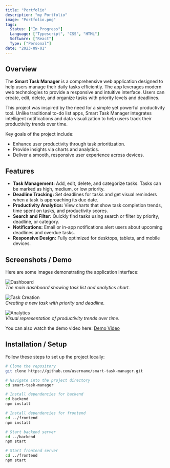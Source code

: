 ```yaml
---
title: "Portfolio"
description: "my Portfolio"
image: "Portfolio.png"
tags:
  Status: ["In Progress"]
  Language: ["Typescript", "CSS", "HTML"]
  Software: ["React"]
  Type: ["Personal"]
date: "2023-09-01"
---
```


## Overview
The **Smart Task Manager** is a comprehensive web application designed to help users manage their daily tasks efficiently. The app leverages modern web technologies to provide a responsive and intuitive interface. Users can create, edit, delete, and organize tasks with priority levels and deadlines.  

This project was inspired by the need for a simple yet powerful productivity tool. Unlike traditional to-do list apps, Smart Task Manager integrates intelligent notifications and data visualization to help users track their productivity trends over time.  

Key goals of the project include:
- Enhance user productivity through task prioritization.
- Provide insights via charts and analytics.
- Deliver a smooth, responsive user experience across devices.

## Features
- **Task Management:** Add, edit, delete, and categorize tasks. Tasks can be marked as high, medium, or low priority.  
- **Deadline Tracking:** Set deadlines for tasks and get visual reminders when a task is approaching its due date.  
- **Productivity Analytics:** View charts that show task completion trends, time spent on tasks, and productivity scores.  
- **Search and Filter:** Quickly find tasks using search or filter by priority, deadline, or category.  
- **Notifications:** Email or in-app notifications alert users about upcoming deadlines and overdue tasks.  
- **Responsive Design:** Fully optimized for desktops, tablets, and mobile devices.  

## Screenshots / Demo
Here are some images demonstrating the application interface:  

![Dashboard](images/dashboard.png)  
*The main dashboard showing task list and analytics chart.*

![Task Creation](images/create-task.png)  
*Creating a new task with priority and deadline.*

![Analytics](images/analytics.png)  
*Visual representation of productivity trends over time.*

You can also watch the demo video here: [Demo Video](#)

## Installation / Setup
Follow these steps to set up the project locally:

```bash
# Clone the repository
git clone https://github.com/username/smart-task-manager.git

# Navigate into the project directory
cd smart-task-manager

# Install dependencies for backend
cd backend
npm install

# Install dependencies for frontend
cd ../frontend
npm install

# Start backend server
cd ../backend
npm start

# Start frontend server
cd ../frontend
npm start
